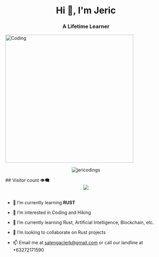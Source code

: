 <h1 align="center">Hi 👋, I'm Jeric</h1>
<h3 align="center">A Lifetime Learner</h3>
<img align='middle' alt='Coding' width='400' src='https://cdn.dribbble.com/users/416610/screenshots/4801105/coding_desk_flat_vector_ui_ux_design_illustration_motion_animation_gif2.gif'/>

<p align="center"> <img src="https://komarev.com/ghpvc/?username=jericodings5&label=Profile%20views&color=0e75b6&style=flat" alt="jericodings" /> </p>
## Visitor count 👁️‍🗨️

<br/>  
<div align="center"><img src="https://profile-counter.glitch.me/{bl33h}/count.svg" /></div>  
<br/>

- 🌱 I’m currently learning **RUST**

- 👀 I’m interested in Coding and Hiking

- 🌱 I’m currently learning Rust, Artificial Intelligence, Blockchain, etc.

- 💞️ I’m looking to collaborate on Rust projects

- 📫 Email me at salengaclerk@gmail.com or call our landline at +63272171590

